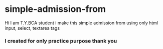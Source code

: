 # simple-admission-from
Hi I am T.Y.BCA student
i make this simple admission from using only html input, select, textarea tags

<h3>I created for only practice purpose 
  thank you </h3>
